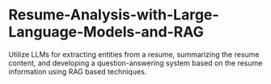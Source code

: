# Resume-Analysis-with-Large-Language-Models-and-RAG
Utilize LLMs for extracting entities from a resume, summarizing the resume content, and developing a question-answering system based on the resume information using RAG based techniques.   
